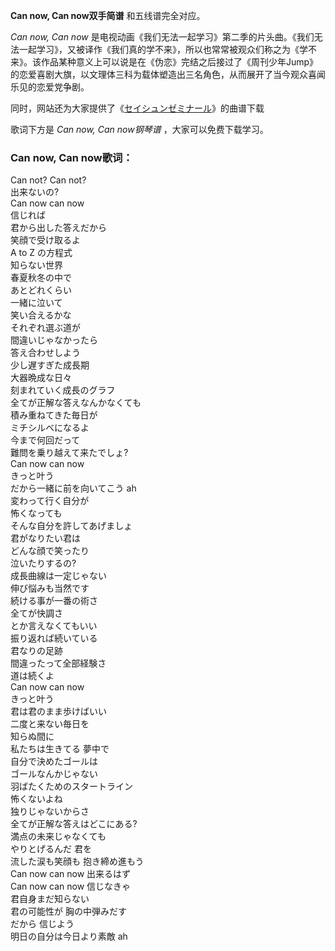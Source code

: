 

**Can now, Can now双手简谱** 和五线谱完全对应。

_Can now, Can now_
是电视动画《我们无法一起学习》第二季的片头曲。《我们无法一起学习》，又被译作《我们真的学不来》，所以也常常被观众们称之为《学不来》。该作品某种意义上可以说是在《伪恋》完结之后接过了《周刊少年Jump》的恋爱喜剧大旗，以文理体三科为载体塑造出三名角色，从而展开了当今观众喜闻乐见的恋爱党争剧。

同时，网站还为大家提供了《[セイシュンゼミナール](Music-10458-セイシュンゼミナール-我们真的学不来OP.html
"セイシュンゼミナール")》的曲谱下载

歌词下方是 _Can now, Can now钢琴谱_ ，大家可以免费下载学习。

### Can now, Can now歌词：

Can not? Can not?  
出来ないの?  
Can now can now  
信じれば  
君から出した答えだから  
笑顔で受け取るよ  
A to Z の方程式  
知らない世界  
春夏秋冬の中で  
あとどれくらい  
一緒に泣いて  
笑い合えるかな  
それぞれ選ぶ道が  
間違いじゃなかったら  
答え合わせしよう  
少し遅すぎた成長期  
大器晩成な日々  
刻まれていく成長のグラフ  
全てが正解な答えなんかなくても  
積み重ねてきた毎日が  
ミチシルベになるよ  
今まで何回だって  
難問を乗り越えて来たでしょ?  
Can now can now  
きっと叶う  
だから一緒に前を向いてこう ah  
変わって行く自分が  
怖くなっても  
そんな自分を許してあげましょ  
君がなりたい君は  
どんな顔で笑ったり  
泣いたりするの?  
成長曲線は一定じゃない  
伸び悩みも当然です  
続ける事が一番の術さ  
全てが快調さ  
とか言えなくてもいい  
振り返れば続いている  
君なりの足跡  
間違ったって全部経験さ  
道は続くよ  
Can now can now  
きっと叶う  
君は君のまま歩けばいい  
二度と来ない毎日を  
知らぬ間に  
私たちは生きてる 夢中で  
自分で決めたゴールは  
ゴールなんかじゃない  
羽ばたくためのスタートライン  
怖くないよね  
独りじゃないからさ  
全てが正解な答えはどこにある?  
満点の未来じゃなくても  
やりとげるんだ 君を  
流した涙も笑顔も 抱き締め進もう  
Can now can now 出来るはず  
Can now can now 信じなきゃ  
君自身まだ知らない  
君の可能性が 胸の中弾みだす  
だから 信じよう  
明日の自分は今日より素敵 ah

